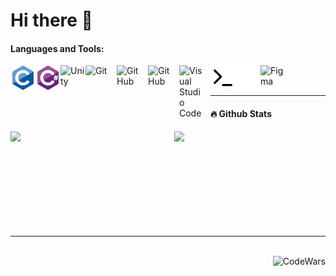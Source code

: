 # Hi there 👋

#### Languages and Tools:
<img align="left" alt="C" width="40px" src="https://raw.githubusercontent.com/devicons/devicon/master/icons/c/c-original.svg" />
<img align="left" alt="C#" width="40px" src="https://raw.githubusercontent.com/devicons/devicon/master/icons/csharp/csharp-original.svg" />
<img align="left" alt="Unity" width="40px" src="https://www.vectorlogo.zone/logos/unity3d/unity3d-icon.svg" />
<img align="left" alt="Git" width="40px" src="https://cdn.jsdelivr.net/gh/devicons/devicon/icons/git/git-original.svg" style="padding-right:10px;" />
<img align="left" alt="GitHub" width="40px" src="https://user-images.githubusercontent.com/3369400/139447912-e0f43f33-6d9f-45f8-be46-2df5bbc91289.png#gh-dark-mode-only" style="padding-right:10px;" />
<img align="left" alt="GitHub" width="40px" src="https://user-images.githubusercontent.com/3369400/139448065-39a229ba-4b06-434b-bc67-616e2ed80c8f.png#gh-light-mode-only" style="padding-right:10px;" />
<img align="left" alt="Visual Studio Code" width="40px" src="https://cdn.jsdelivr.net/gh/devicons/devicon/icons/vscode/vscode-original.svg" style="padding-right:10px;" />
<img align="left" alt="Terminal" width="40px" src="./img/terminal-light.svg#gh-light-mode-only" />
<img align="left" alt="Terminal" width="40px" src="./img/terminal-dark.svg#gh-dark-mode-only" />
<img align="left" alt="Figma" width="40px" src="https://www.vectorlogo.zone/logos/figma/figma-icon.svg" />
<br />
<br />

---
#### 🔥 Github Stats
  <img width="48%" align="left" src="https://github-readme-stats.vercel.app/api?username=Cpaluszek&theme=radical&title_color=ff3068">
  <img width="48%" align="right" src="http://github-readme-streak-stats.herokuapp.com/?user=Cpaluszek&theme=radical&date_format=M%20j%5B%2C%20Y%5D&ring=ff3068&fire=ff3068&sideNums=ff3068">

<br /><br /><br /><br /><br /><br /><br /><br /><br />

---
<img alt="LeetCode" align="left" width="400px" src="https://leetcard.jacoblin.cool/NoonSense?theme=unicorn" style="padding-left: 1000px;" />
<br /><img alt="CodeWars" align="right" src="https://www.codewars.com/users/NoonSense/badges/large" />
